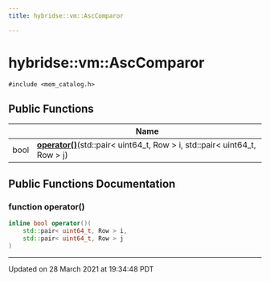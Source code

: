 ```yaml
---
title: hybridse::vm::AscComparor

---
```


# hybridse::vm::AscComparor




`#include <mem_catalog.h>`

## Public Functions

|                | Name           |
| -------------- | -------------- |
| bool | **[operator()](/hybridse/usage/api/markdownClasses/structhybridse_1_1vm_1_1_asc_comparor.md#function-operator())**(std::pair< uint64_t, Row > i, std::pair< uint64_t, Row > j) |

## Public Functions Documentation

### function operator()

```cpp
inline bool operator()(
    std::pair< uint64_t, Row > i,
    std::pair< uint64_t, Row > j
)
```


-------------------------------

Updated on 28 March 2021 at 19:34:48 PDT